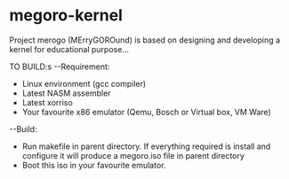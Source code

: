 # megoro-kernel
Project merogo (MErryGOROund) is based on designing and developing a kernel for educational purpose...

TO BUILD:s
--Requirement:
* Linux environment (gcc compiler)
* Latest NASM assembler
* Latest xorriso
* Your favourite x86 emulator (Qemu, Bosch or Virtual box, VM Ware)

--Build:
* Run makefile in parent directory. If everything required is install and configure it will
produce a megoro.iso file in parent directory
* Boot this iso in your favourite emulator.
 

